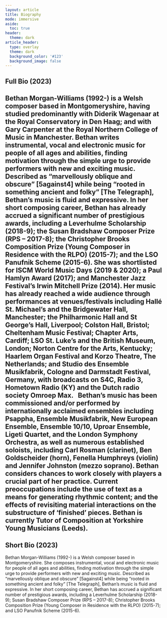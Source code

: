 ```yaml
---
layout: article
title: Biography
mode: immersive
aside:
  toc: true
header:
  theme: dark
article_header:
  type: overlay
  theme: dark
  background_color: '#123'
  background_image: false
---
```



## Full Bio (2023)

Bethan Morgan-Williams (1992-) is a Welsh composer based in Montgomeryshire, having studied predominantly with Diderik Wagenaar at the Royal Conservatory in Den Haag; and with Gary Carpenter at the Royal Northern College of Music in Manchester. Bethan writes instrumental, vocal and electronic music for people of all ages and abilities, finding motivation through the simple urge to provide performers with new and exciting music. Described as “marvellously oblique and obscure” [5against4] while being “rooted in something ancient and folky” [The Telegraph], Bethan’s music is fluid and expressive.
In her short composing career, Bethan has already accrued a significant number of prestigious awards, including a Leverhulme Scholarship (2018-9); the Susan Bradshaw Composer Prize (RPS – 2017-8); the Christopher Brooks Composition Prize (Young Composer in Residence with the RLPO) (2015-7); and the LSO Panufnik Scheme (2015-6). She was shortlisted for ISCM World Music Days (2019 & 2020); a Paul Hamlyn Award (2017); and Manchester Jazz Festival’s Irwin Mitchell Prize (2014). Her music has already reached a wide audience through performances at venues/festivals including Hallé St. Michael’s and the Bridgewater Hall, Manchester; the Philharmonic Hall and St George’s Hall, Liverpool; Colston Hall, Bristol; Cheltenham Music Festival; Chapter Arts, Cardiff; LSO St. Luke’s and the British Museum, London; Norton Centre for the Arts, Kentucky; Haarlem Organ Festival and Korzo Theatre, The Netherlands; and Studio des Ensemble Musikfabrik, Cologne and Darmstadt Festival, Germany, with broadcasts on S4C, Radio 3, Hometown Radio (KY) and the Dutch radio society Omroep Max.
 
Bethan’s music has been commissioned and/or performed by internationally acclaimed ensembles including Psappha, Ensemble Musikfabrik, New European Ensemble, Ensemble 10/10, Uproar Ensemble, Ligeti Quartet, and the London Symphony Orchestra, as well as numerous established soloists, including Carl Rosman (clarinet), Ben Goldscheider (horn), Fenella Humphreys (violin) and Jennifer Johnston (mezzo soprano). Bethan considers chances to work closely with players a crucial part of her practice. Current preoccupations include the use of text as a means for generating rhythmic content; and the effects of revisiting material interactions on the substructure of ‘finished’ pieces.
Bethan is currently Tutor of Composition at Yorkshire Young Musicians (Leeds).
--------------------------------------------------------------------------------

## Short Bio (2023)

Bethan Morgan-Williams (1992-) is a Welsh composer based in Montgomeryshire. She composes instrumental, vocal and electronic music for people of all ages and abilities, finding motivation through the simple urge to provide performers with new and exciting music. Described as “marvellously oblique and obscure” [5against4] while being “rooted in something ancient and folky” [The Telegraph], Bethan’s music is fluid and expressive.
In her short composing career, Bethan has accrued a significant number of prestigious awards, including a Leverhulme Scholarship (2018-9); Susan Bradshaw Composer Prize (RPS – 2017-8); Christopher Brooks Composition Prize (Young Composer in Residence with the RLPO) (2015-7); and LSO Panufnik Scheme (2015-6).
